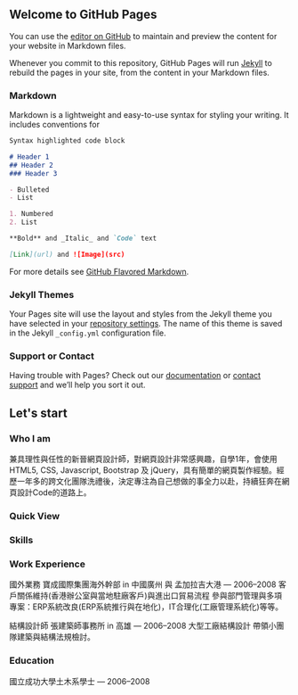 ## Welcome to GitHub Pages

You can use the [editor on GitHub](https://github.com/ZoeChang/small-piece/edit/master/README.md) to maintain and preview the content for your website in Markdown files.

Whenever you commit to this repository, GitHub Pages will run [Jekyll](https://jekyllrb.com/) to rebuild the pages in your site, from the content in your Markdown files.

### Markdown

Markdown is a lightweight and easy-to-use syntax for styling your writing. It includes conventions for

```markdown
Syntax highlighted code block

# Header 1
## Header 2
### Header 3

- Bulleted
- List

1. Numbered
2. List

**Bold** and _Italic_ and `Code` text

[Link](url) and ![Image](src)
```

For more details see [GitHub Flavored Markdown](https://guides.github.com/features/mastering-markdown/).

### Jekyll Themes

Your Pages site will use the layout and styles from the Jekyll theme you have selected in your [repository settings](https://github.com/ZoeChang/small-piece/settings). The name of this theme is saved in the Jekyll `_config.yml` configuration file.

### Support or Contact

Having trouble with Pages? Check out our [documentation](https://help.github.com/categories/github-pages-basics/) or [contact support](https://github.com/contact) and we’ll help you sort it out.


## Let's start

### Who I am

兼具理性與任性的新晉網頁設計師，對網頁設計非常感興趣，自學1年，會使用HTML5, CSS, Javascript, Bootstrap 及 jQuery，具有簡單的網頁製作經驗。經歷一年多的跨文化團隊洗禮後，決定專注為自己想做的事全力以赴，持續狂奔在網頁設計Code的道路上。

### Quick View

### Skills

### Work Experience

國外業務 寶成國際集團海外幹部 in 中國廣州 與 孟加拉吉大港  — 2006–2008
客戶關係維持(香港辦公室與當地駐廠客戶)與進出口貿易流程
參與部門管理與多項專案：ERP系統改良(ERP系統推行與在地化)，IT合理化(工廠管理系統化)等等。

結構設計師 張建築師事務所 in 高雄 — 2006–2008
大型工廠結構設計
帶領小團隊建築與結構法規檢討。


### Education
國立成功大學土木系學士 — 2006–2008
